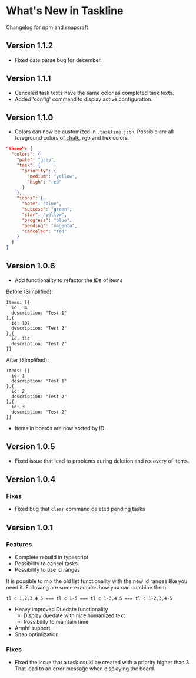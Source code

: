 # What's New in Taskline

Changelog for npm and snapcraft

## Version 1.1.2

- Fixed date parse bug for december. 

## Version 1.1.1

- Canceled task texts have the same color as completed task texts.
- Added 'config' command to display active configuration.

## Version 1.1.0

- Colors can now be customized in `.taskline.json`. Possible are all foreground colors of [chalk](https://github.com/chalk/chalk#colors), rgb and hex colors.

```json
"theme": {
  "colors": {
    "pale": "grey",
    "task": {
      "priority": {
        "medium": "yellow",
        "high": "red"
      }
    },
    "icons": {
      "note": "blue",
      "success": "green",
      "star": "yellow",
      "progress": "blue",
      "pending": "magenta",
      "canceled": "red"
    }
  }
}
```

## Version 1.0.6

- Add functionality to refactor the IDs of items

Before (Simplified):

```
Items: [{
  id: 34
  description: "Test 1"
},{
  id: 107
  description: "Test 2"
},{
  id: 114
  description: "Test 2"
}]
```

After (Simplified):

```
Items: [{
  id: 1
  description: "Test 1"
},{
  id: 2
  description: "Test 2"
},{
  id: 3
  description: "Test 2"
}]
```

- Items in boards are now sorted by ID

## Version 1.0.5

- Fixed issue that lead to problems during deletion and recovery of items.

## Version 1.0.4

### Fixes

- Fixed bug that `clear` command deleted pending tasks

## Version 1.0.1

### Features

- Complete rebuild in typescript
- Possibility to cancel tasks
- Possibility to use id ranges

It is possible to mix the old list functionality with the new id ranges like you need it. Following are some examples how you can combine them.

```
tl c 1,2,3,4,5 === tl c 1-5 === tl c 1-3,4,5 === tl c 1-2,3,4-5
```

- Heavy improved Duedate functionality
  - Display duedate with nice humanized text
  - Possibility to maintain time
- Armhf support
- Snap optimization

### Fixes

- Fixed the issue that a task could be created with a priority higher than 3. That lead to an error message when displaying the board.
